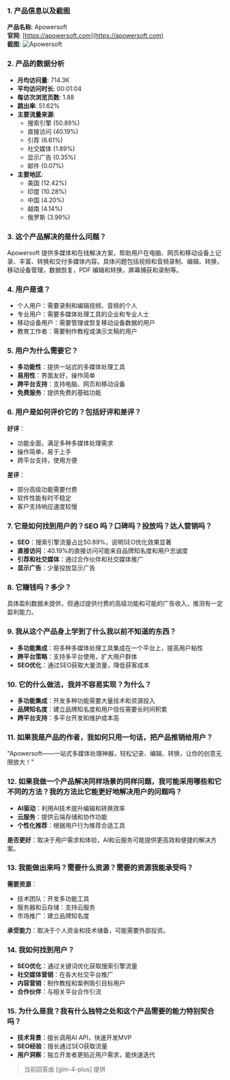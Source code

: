 ### 1. 产品信息以及截图

**产品名称**: Apowersoft  
**官网**: [https://apowersoft.com](https://apowersoft.com)  
**截图**: ![Apowersoft](https://cdn-images.toolify.ai/170350400150098879.jpg)

### 2. 产品的数据分析

- **月均访问量**: 714.3K
- **平均访问时长**: 00:01:04
- **每访次浏览页数**: 1.88
- **跳出率**: 51.62%
- **主要流量来源**: 
  - 搜索引擎 (50.89%)
  - 直接访问 (40.19%)
  - 引荐 (6.61%)
  - 社交媒体 (1.89%)
  - 显示广告 (0.35%)
  - 邮件 (0.07%)
- **主要地区**: 
  - 美国 (12.42%)
  - 印度 (10.28%)
  - 中国 (4.20%)
  - 越南 (4.14%)
  - 俄罗斯 (3.99%)

### 3. 这个产品解决的是什么问题？

Apowersoft 提供多媒体和在线解决方案，帮助用户在电脑、网页和移动设备上记录、丰富、转换和交付多媒体内容。具体问题包括视频和音频录制、编辑、转换，移动设备管理，数据恢复，PDF 编辑和转换，屏幕捕获和录制等。

### 4. 用户是谁？

- 个人用户：需要录制和编辑视频、音频的个人
- 专业用户：需要多媒体处理工具的企业和专业人士
- 移动设备用户：需要管理或恢复移动设备数据的用户
- 教育工作者：需要制作教程或演示文稿的用户

### 5. 用户为什么需要它？

- **多功能性**：提供一站式的多媒体处理工具
- **易用性**：界面友好，操作简单
- **跨平台支持**：支持电脑、网页和移动设备
- **免费服务**：提供免费的基础功能

### 6. 用户是如何评价它的？包括好评和差评？

**好评**：
- 功能全面，满足多种多媒体处理需求
- 操作简单，易于上手
- 跨平台支持，使用方便

**差评**：
- 部分高级功能需要付费
- 软件性能有时不稳定
- 客户支持响应速度较慢

### 7. 它是如何找到用户的？SEO 吗？口碑吗？投放吗？达人营销吗？

- **SEO**：搜索引擎流量占比50.89%，说明SEO优化效果显著
- **直接访问**：40.19%的直接访问可能来自品牌知名度和用户忠诚度
- **引荐和社交媒体**：通过合作伙伴和社交媒体推广
- **显示广告**：少量投放显示广告

### 8. 它赚钱吗？多少？

具体盈利数据未提供，但通过提供付费的高级功能和可能的广告收入，推测有一定盈利能力。

### 9. 我从这个产品身上学到了什么我以前不知道的东西？

- **多功能集成**：将多种多媒体处理工具集成在一个平台上，提高用户粘性
- **跨平台策略**：支持多平台使用，扩大用户群体
- **SEO优化**：通过SEO获取大量流量，降低获客成本

### 10. 它的什么做法，我并不容易实现？为什么？

- **多功能集成**：开发多种功能需要大量技术和资源投入
- **品牌知名度**：建立品牌知名度和用户信任需要长时间积累
- **跨平台支持**：多平台开发和维护成本高

### 11. 如果我是产品的作者，我如何只用一句话，把产品推销给用户？

"Apowersoft——一站式多媒体处理神器，轻松记录、编辑、转换，让你的创意无限放大！"

### 12. 如果我做一个产品解决同样场景的同样问题，我可能采用哪些和它不同的方法？我的方法比它能更好地解决用户的问题吗？

- **AI驱动**：利用AI技术提升编辑和转换效率
- **云服务**：提供云端存储和协作功能
- **个性化推荐**：根据用户行为推荐合适工具

**是否更好**：取决于用户需求和体验，AI和云服务可能提供更高效和便捷的解决方案。

### 13. 我能做出来吗？需要什么资源？需要的资源我能承受吗？

**需要资源**：
- 技术团队：开发多功能工具
- 服务器和云存储：支持云服务
- 市场推广：建立品牌知名度

**承受能力**：取决于个人资金和技术储备，可能需要外部投资。

### 14. 我如何找到用户？

- **SEO优化**：通过关键词优化获取搜索引擎流量
- **社交媒体营销**：在各大社交平台推广
- **内容营销**：制作教程和案例吸引目标用户
- **合作伙伴**：与相关平台合作引流

### 15. 为什么是我？我有什么独特之处和这个产品需要的能力特别契合吗？

- **技术背景**：擅长调用AI API，快速开发MVP
- **SEO经验**：擅长通过SEO获取流量
- **用户洞察**：独立开发者更贴近用户需求，能快速迭代

> 当前回答由 [glm-4-plus] 提供